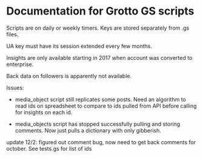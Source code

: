 # Documentation for Grotto GS scripts

Scripts are on daily or weekly timers. Keys are stored separately from .gs files.

UA key must have its session extended every few months.

Insights are only available starting in 2017 when account was converted to enterprise.

Back data on followers is apparently not available.

Issues:

- media_object script still replicates some posts. Need an algorithm to read ids on spreadsheet to compare to ids pulled from API before calling for insights on each id.

- media_objects script has stopped successfully pulling and storing comments.  Now just pulls a dictionary with only gibberish.

update 12/2: figured out comment bug, now need to get back comments for october. See tests.gs for list of ids